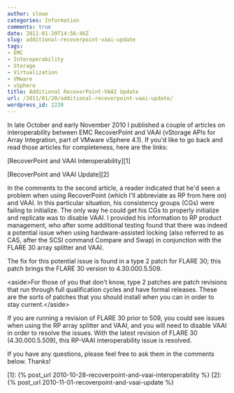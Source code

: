 ```yaml
---
author: slowe
categories: Information
comments: true
date: 2011-01-20T14:56:46Z
slug: additional-recoverpoint-vaai-update
tags:
- EMC
- Interoperability
- Storage
- Virtualization
- VMware
- vSphere
title: Additional RecoverPoint-VAAI Update
url: /2011/01/20/additional-recoverpoint-vaai-update/
wordpress_id: 2220
---
```


In late October and early November 2010 I published a couple of articles on interoperability between EMC RecoverPoint and VAAI (vStorage APIs for Array Integration, part of VMware vSphere 4.1). If you'd like to go back and read those articles for completeness, here are the links:

[RecoverPoint and VAAI Interoperability][1]  

[RecoverPoint and VAAI Update][2]

In the comments to the second article, a reader indicated that he'd seen a problem when using RecoverPoint (which I'll abbreviate as RP from here on) and VAAI. In this particular situation, his consistency groups (CGs) were failing to initialize. The only way he could get his CGs to properly initialize and replicate was to disable VAAI. I provided his information to RP product management, who after some additional testing found that there was indeed a potential issue when using hardware-assisted locking (also referred to as CAS, after the SCSI command Compare and Swap) in conjunction with the FLARE 30 array splitter and VAAI.

The fix for this potential issue is found in a type 2 patch for FLARE 30; this patch brings the FLARE 30 version to 4.30.000.5.509.

&lt;aside&gt;For those of you that don't know, type 2 patches are patch revisions that run through full qualification cycles and have formal releases. These are the sorts of patches that you should install when you can in order to stay current.&lt;/aside&gt;

If you are running a revision of FLARE 30 prior to 509, you could see issues when using the RP array splitter and VAAI, and you will need to disable VAAI in order to resolve the issues. With the latest revision of FLARE 30 (4.30.000.5.509), this RP-VAAI interoperability issue is resolved.

If you have any questions, please feel free to ask them in the comments below. Thanks!

[1]: {% post_url 2010-10-28-recoverpoint-and-vaai-interoperability %}
[2]: {% post_url 2010-11-01-recoverpoint-and-vaai-update %}
